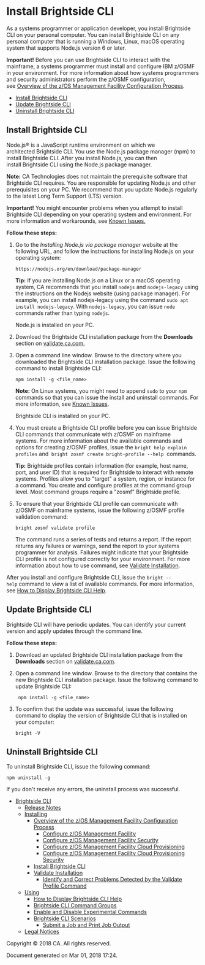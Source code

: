 # Install Brightside CLI

</div>

<div id="content" class="view">

<div class="page-metadata">

</div>

<div id="main-content" class="wiki-content group">

As a systems programmer or application developer, you install Brightside
CLI on your personal computer. You can install Brightside CLI on any
personal computer that is running a Windows, Linux, macOS operating
system that supports Node.js version 6 or
later.

<div class="confluence-information-macro confluence-information-macro-warning">

<span class="aui-icon aui-icon-small aui-iconfont-error confluence-information-macro-icon"></span>

<div class="confluence-information-macro-body">

**Important\!** Before you can use Brightside CLI to interact with the
mainframe, a systems programmer must install and configure IBM z/OSMF in
your environment. For more information about how systems programmers and
security administrators perform the z/OSMF configuration, see [Overview
of the z/OS Management Facility Configuration Process](433363261.html).

</div>

</div>

  

<div class="toc-macro rbtoc1519943043565">

  - [Install Brightside CLI](#InstallBrightsideCLI-Installbscli)
  - [Update Brightside CLI](#InstallBrightsideCLI-UpdateBrightsideCLI)
  - [Uninstall Brightside
    CLI](#InstallBrightsideCLI-UninstallBrightsideCLI)

</div>

## Install Brightside CLI

Node.js® is a JavaScript runtime environment on which we
architected Brightside CLI. You use the Node.js package manager (npm)
to install Brightside CLI. After you install Node.js, you can then
install Brightside CLI using the Node.js package
manager. 

<div class="confluence-information-macro confluence-information-macro-note">

<span class="aui-icon aui-icon-small aui-iconfont-warning confluence-information-macro-icon"></span>

<div class="confluence-information-macro-body">

**Note:**<span> CA Technologies does not maintain the prerequisite
software that </span>Brightside CLI<span> requires. You are responsible
for updating Node.js and other prerequisites on your PC. We recommend
that you update Node.js regularly to the latest Long Term Support (LTS)
version.</span>

</div>

</div>

<div class="confluence-information-macro confluence-information-macro-warning">

<span class="aui-icon aui-icon-small aui-iconfont-error confluence-information-macro-icon"></span>

<div class="confluence-information-macro-body">

**Important\!** You might encounter problems when you attempt to install
Brightside CLI d<span>epending on your operating system and
environment.</span> For more information and workarounds, see [Known
Issues.](Release-Notes_417294291.html#ReleaseNotes-knownIssues)

</div>

</div>

**Follow these steps:**

1.  <span>Go to the *Installing Node.js via package manager* website at
    the following URL, and follow the instructions for installing
    Node.js on your operating
    system: </span>
    
    <div class="code panel caCodePanel">
    
    <div class="codeContent panelContent">
    
    ``` ca-code-default
    https://nodejs.org/en/download/package-manager
    ```
    
    </div>
    
    </div>
    
      
    
    <div class="confluence-information-macro confluence-information-macro-tip">
    
    <span class="aui-icon aui-icon-small aui-iconfont-approve confluence-information-macro-icon"></span>
    
    <div class="confluence-information-macro-body">
    
    **Tip:** If you are installing Node.js on a Linux or a macOS
    operating system, CA recommends that you install `nodejs` and
    `nodejs-legacy` using the instructions on the Nodejs website (using
    package manager). For example, you can install nodejs-legacy using
    the command `sudo apt install nodejs-legacy`. With `nodejs-legacy`,
    you can issue `node` commands rather than typing
    `nodejs`.<span style="color: rgb(255,0,0);"> </span>
    
    </div>
    
    </div>
    
    Node.js is installed on your PC.

2.  Download the Brightside CLI installation package from the
    **Downloads** section
    on [validate.ca.com.](https://validate.ca.com/project/version/item.html?cap=13283cc32fd9439c85aeb18bba4ac1f6&arttypeid=%7B4109d6e9-6c06-448b-8eb2-6601a5616391%7D&artid=%7B5ACC31C0-2176-437F-B06B-8C572D48C76C%7D)

3.  Open a command line window. Browse to the directory where you
    downloaded the Brightside CLI installation package. Issue the
    following command to install Brightside
    CLI:
    
    <div class="code panel caCodePanel">
    
    <div class="codeContent panelContent">
    
    ``` ca-code-default
    npm install -g <file_name>
    ```
    
    </div>
    
    </div>
    
      
    
    <div class="confluence-information-macro confluence-information-macro-note">
    
    <span class="aui-icon aui-icon-small aui-iconfont-warning confluence-information-macro-icon"></span>
    
    <div class="confluence-information-macro-body">
    
    **Note:** On Linux systems, you might need to append `sudo` to your
    `npm` commands so that you can issue the install and uninstall
    commands. For more information, see [Known
    Issues](Release-Notes_417294291.html#ReleaseNotes-knownIssues).
    
    </div>
    
    </div>
    
    Brightside CLI is installed on your PC.

4.  <span>You must create a Brightside CLI profile before you can issue
    Brightside CLI commands that communicate with z/OSMF on mainframe
    systems. </span><span>For more information about the available
    commands and options for creating z/OSMF profiles, issue the `bright
    help explain profiles` and  </span>`bright zosmf create
    bright-profile --help`<span>
     </span><span>commands.</span>
    
    <div class="confluence-information-macro confluence-information-macro-tip">
    
    <span class="aui-icon aui-icon-small aui-iconfont-approve confluence-information-macro-icon"></span>
    
    <div class="confluence-information-macro-body">
    
    **Tip:** Brightside profiles contain information (for example, host
    name, port, and user ID) that is required for Brightside to interact
    with remote systems. Profiles allow you to "target" a system,
    region, or instance for a command. You create and configure profiles
    at the command group level. Most command groups require a "zosmf"
    Brightside profile.
    
    </div>
    
    </div>

5.  <span>To ensure that your Brightside CLI profile can communicate
    with z/OSMF on mainframe systems, issue the following z/OSMF profile
    validation command:</span>
    
    <div class="code panel caCodePanel">
    
    <div class="codeContent panelContent">
    
    ``` ca-code-default
    bright zosmf validate profile
    ```
    
    </div>
    
    </div>
    
    The command runs a series of tests and returns a report. If the
    report returns any failures or warnings, send the report to your
    systems programmer for analysis. Failures might indicate that your
    Brightside CLI profile is not configured correctly for your
    environment. For more information about how to use command,
    see [Validate Installation](Validate-Installation_430335233.html).

After you install and configure Brightside CLI, issue the `bright
--help` command to view a list of available commands. For more
information, see [How to Display Brightside CLI
Help](How-to-Display-Brightside-CLI-Help_429365003.html).

## Update Brightside CLI

Brightside CLI will have periodic updates. You can identify your current
version and apply updates through the command line.

**Follow these steps:**

1.  Download an updated Brightside CLI installation package from the
    **Downloads** section
    on [validate.ca.com](https://validate.ca.com/project/version/item.html?cap=13283cc32fd9439c85aeb18bba4ac1f6&arttypeid=%7B4109d6e9-6c06-448b-8eb2-6601a5616391%7D&artid=%7B5ACC31C0-2176-437F-B06B-8C572D48C76C%7D).

2.  Open a command line window. Browse to the directory that contains
    the new Brightside CLI installation package. Issue the following
    command to update Brightside CLI:
    
    <div class="code panel caCodePanel">
    
    <div class="codeContent panelContent">
    
    ``` ca-code-default
     npm install -g <file_name>
    ```
    
    </div>
    
    </div>

3.  To confirm that the update was successful, issue the following
    command to display the version of Brightside CLI that is installed
    on your computer:
    
    <div class="code panel caCodePanel">
    
    <div class="codeContent panelContent">
    
    ``` ca-code-default
    bright -V
    ```
    
    </div>
    
    </div>

## Uninstall Brightside CLI

To uninstall Brightside CLI, issue the following command:

<div class="code panel caCodePanel">

<div class="codeContent panelContent">

``` ca-code-default
npm uninstall -g
```

</div>

</div>

If you don't receive any errors, the uninstall process was successful.

</div>

</div>

</div>

</div>

  - <span id="n-417294290">[Brightside CLI](index.html)</span>
      - <span id="n-417294291">[Release
        Notes](Release-Notes_417294291.html)</span>
    <!-- end list -->
      - <span id="n-429364995">[Installing](Installing_429364995.html)</span>
          - <span id="n-433363261">[Overview of the z/OS Management
            Facility Configuration Process](433363261.html)</span>
              - <span id="n-433363262">[Configure z/OS Management
                Facility](433363262.html)</span>
            <!-- end list -->
              - <span id="n-433363263">[Configure z/OS Management
                Facility Security](433363263.html)</span>
            <!-- end list -->
              - <span id="n-433363264">[Configure z/OS Management
                Facility Cloud Provisioning](433363264.html)</span>
            <!-- end list -->
              - <span id="n-433363265">[Configure z/OS Management
                Facility Cloud Provisioning
                Security](433363265.html)</span>
        <!-- end list -->
          - <span id="n-429364999">[Install Brightside
            CLI](Install-Brightside-CLI_429364999.html)</span>
        <!-- end list -->
          - <span id="n-430335233">[Validate
            Installation](Validate-Installation_430335233.html)</span>
              - <span id="n-433363269">[Identify and Correct Problems
                Detected by the Validate Profile
                Command](Identify-and-Correct-Problems-Detected-by-the-Validate-Profile-Command_433363269.html)</span>
    <!-- end list -->
      - <span id="n-429365002">[Using](Using_429365002.html)</span>
          - <span id="n-429365003">[How to Display Brightside CLI
            Help](How-to-Display-Brightside-CLI-Help_429365003.html)</span>
        <!-- end list -->
          - <span id="n-447395688">[Brightside CLI Command
            Groups](Brightside-CLI-Command-Groups_447395688.html)</span>
        <!-- end list -->
          - <span id="n-433363274">[Enable and Disable Experimental
            Commands](Enable-and-Disable-Experimental-Commands_433363274.html)</span>
        <!-- end list -->
          - <span id="n-441193419">[Brightside CLI
            Scenarios](Brightside-CLI-Scenarios_441193419.html)</span>
              - <span id="n-441193420">[Submit a Job and Print Job
                Output](Submit-a-Job-and-Print-Job-Output_441193420.html)</span>
    <!-- end list -->
      - <span id="n-38207496">[Legal
        Notices](Legal-Notices_38207496.html)</span>

<div id="footer">

<div class="section footer-body">

Copyright © 2018 CA. All rights reserved.

<div class="footer-logo">

</div>

Document generated on Mar 01, 2018 17:24.

</div>

</div>

</div>
